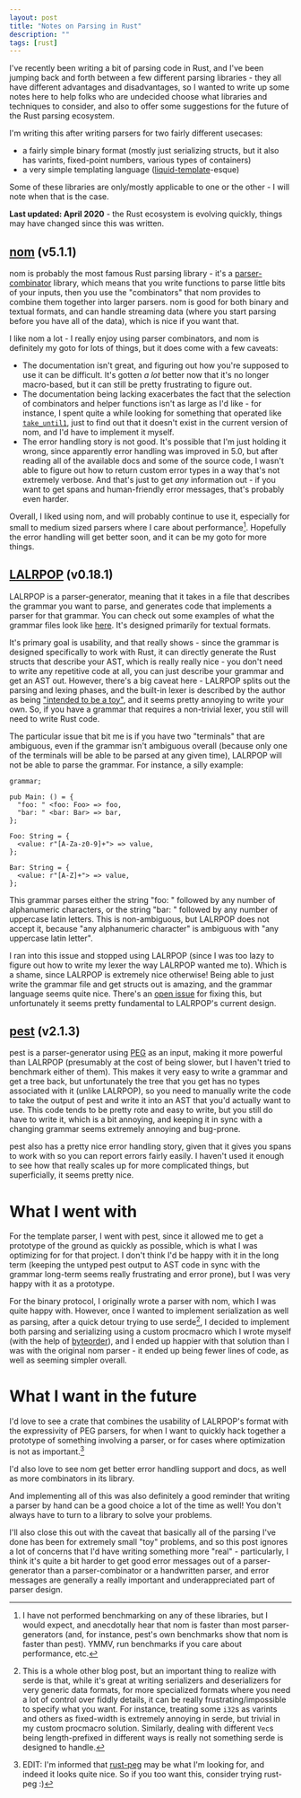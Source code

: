 ```yaml
---
layout: post
title: "Notes on Parsing in Rust"
description: ""
tags: [rust]
---
```


I've recently been writing a bit of parsing code in Rust, and I've been jumping back and forth between a few different parsing libraries - they all have different advantages and disadvantages, so I wanted to write up some notes here to help folks who are undecided choose what libraries and techniques to consider, and also to offer some suggestions for the future of the Rust parsing ecosystem.

I'm writing this after writing parsers for two fairly different usecases:

* a fairly simple binary format (mostly just serializing structs, but it also has varints, fixed-point numbers, various types of containers)
* a very simple templating language ([liquid-template](https://shopify.github.io/liquid/)-esque)

Some of these libraries are only/mostly applicable to one or the other - I will note when that is the case.

**Last updated: April 2020** - the Rust ecosystem is evolving quickly, things may have changed since this was written.

## [nom](https://github.com/Geal/nom/) (v5.1.1)

nom is probably the most famous Rust parsing library - it's a [parser-combinator](http://theorangeduck.com/page/you-could-have-invented-parser-combinators) library, which means that you write functions to parse little bits of your inputs, then you use the "combinators" that nom provides to combine them together into larger parsers. nom is good for both binary and textual formats, and can handle streaming data (where you start parsing before you have all of the data), which is nice if you want that.

I like nom a lot - I really enjoy using parser combinators, and nom is definitely my goto for lots of things, but it does come with a few caveats:

* The documentation isn't great, and figuring out how you're supposed to use it can be difficult. It's gotten *a lot* better now that it's no longer macro-based, but it can still be pretty frustrating to figure out.
* The documentation being lacking exacerbates the fact that the selection of combinators and helper functions isn't as large as I'd like - for instance, I spent quite a while looking for something that operated like [`take_until1`](https://github.com/Geal/nom/issues/1147), just to find out that it doesn't exist in the current version of nom, and I'd have to implement it myself.
* The error handling story is not good. It's possible that I'm just holding it wrong, since apparently error handling was improved in 5.0, but after reading all of the available docs and some of the source code, I wasn't able to figure out how to return custom error types in a way that's not extremely verbose. And that's just to get *any* information out - if you want to get spans and human-friendly error messages, that's probably even harder.

Overall, I liked using nom, and will probably continue to use it, especially for small to medium sized parsers where I care about performance[^1]. Hopefully the error handling will get better soon, and it can be my goto for more things.

## [LALRPOP](https://github.com/lalrpop/lalrpop/) (v0.18.1)

LALRPOP is a parser-generator, meaning that it takes in a file that describes the grammar you want to parse, and generates code that implements a parser for that grammar. You can check out some examples of what the grammar files look like [here](https://github.com/lalrpop/lalrpop/tree/5ba76e258747753e5ddcc1ace386d4d56a598924/doc/calculator/src). It's designed primarily for textual formats.

It's primary goal is usability, and that really shows - since the grammar is designed specifically to work with Rust, it can directly generate the Rust structs that describe your AST, which is really really nice - you don't need to write any repetitive code at all, you can just describe your grammar and get an AST out. However, there's a big caveat here - LALRPOP splits out the parsing and lexing phases, and the built-in lexer is described by the author as being ["intended to be a toy"](https://github.com/lalrpop/lalrpop/issues/193#issuecomment-286704517), and it seems pretty annoying to write your own. So, if you have a grammar that requires a non-trivial lexer, you still will need to write Rust code.

The particular issue that bit me is if you have two "terminals" that are ambiguous, even if the grammar isn't ambiguous overall (because only one of the terminals will be able to be parsed at any given time), LALRPOP will not be able to parse the grammar. For instance, a silly example:

```
grammar;

pub Main: () = {
  "foo: " <foo: Foo> => foo,
  "bar: " <bar: Bar> => bar,
};

Foo: String = {
  <value: r"[A-Za-z0-9]+"> => value,
};

Bar: String = {
  <value: r"[A-Z]+"> => value,
};
```

This grammar parses either the string "foo: " followed by any number of alphanumeric characters, or the string "bar: " followed by any number of uppercase latin letters. This is non-ambiguous, but LALRPOP does not accept it, because "any alphanumeric character" is ambiguous with "any uppercase latin letter".

I ran into this issue and stopped using LALRPOP (since I was too lazy to figure out how to write my lexer the way LALRPOP wanted me to). Which is a shame, since LALRPOP is extremely nice otherwise! Being able to just write the grammar file and get structs out is amazing, and the grammar language seems quite nice. There's an [open issue](https://github.com/lalrpop/lalrpop/issues/195) for fixing this, but unfortunately it seems pretty fundamental to LALRPOP's current design.

## [pest](https://github.com/pest-parser/pest) (v2.1.3)

pest is a parser-generator using [PEG](https://en.wikipedia.org/wiki/Parsing_expression_grammar) as an input, making it more powerful than LALRPOP (presumably at the cost of being slower, but I haven't tried to benchmark either of them). This makes it very easy to write a grammar and get a tree back, but unfortunately the tree that you get has no types associated with it (unlike LALRPOP), so you need to manually write the code to take the output of pest and write it into an AST that you'd actually want to use. This code tends to be pretty rote and easy to write, but you still do have to write it, which is a bit annoying, and keeping it in sync with a changing grammar seems extremely annoying and bug-prone.

pest also has a pretty nice error handling story, given that it gives you spans to work with so you can report errors fairly easily. I haven't used it enough to see how that really scales up for more complicated things, but superficially, it seems pretty nice.

# What I went with

For the template parser, I went with pest, since it allowed me to get a prototype of the ground as quickly as possible, which is what I was optimizing for for that project. I don't think I'd be happy with it in the long term (keeping the untyped pest output to AST code in sync with the grammar long-term seems really frustrating and error prone), but I was very happy with it as a prototype.

For the binary protocol, I originally wrote a parser with nom, which I was quite happy with. However, once I wanted to implement serialization as well as parsing, after a quick detour trying to use serde[^2], I decided to implement both parsing and serializing using a custom procmacro which I wrote myself (with the help of [byteorder](https://github.com/BurntSushi/byteorder)), and I ended up happier with that solution than I was with the original nom parser - it ended up being fewer lines of code, as well as seeming simpler overall.

# What I want in the future

I'd love to see a crate that combines the usability of LALRPOP's format with the expressivity of PEG parsers, for when I want to quickly hack together a prototype of something involving a parser, or for cases where optimization is not as important.[^3]

I'd also love to see nom get better error handling support and docs, as well as more combinators in its library.

And implementing all of this was also definitely a good reminder that writing a parser by hand can be a good choice a lot of the time as well! You don't always have to turn to a library to solve your problems.

I'll also close this out with the caveat that basically all of the parsing I've done has been for extremely small "toy" problems, and so this post ignores a lot of concerns that I'd have writing something more "real" - particularly, I think it's quite a bit harder to get good error messages out of a parser-generator than a parser-combinator or a handwritten parser, and error messages are generally a really important and underappreciated part of parser design.

[^1]: I have not performed benchmarking on any of these libraries, but I would expect, and anecdotally hear that nom is faster than most parser-generators (and, for instance, pest's own benchmarks show that nom is faster than pest). YMMV, run benchmarks if you care about performance, etc.
[^2]: This is a whole other blog post, but an important thing to realize with serde is that, while it's great at writing serializers and deserializers for very generic data formats, for more specialized formats where you need a lot of control over fiddly details, it can be really frustrating/impossible to specify what you want. For instance, treating some `i32`s as varints and others as fixed-width is extremely annoying in serde, but trivial in my custom procmacro solution. Similarly, dealing with different `Vec`s being length-prefixed in different ways is really not something serde is designed to handle.
[^3]: EDIT: I'm informed that [rust-peg](https://github.com/kevinmehall/rust-peg) may be what I'm looking for, and indeed it looks quite nice. So if you too want this, consider trying rust-peg :)
